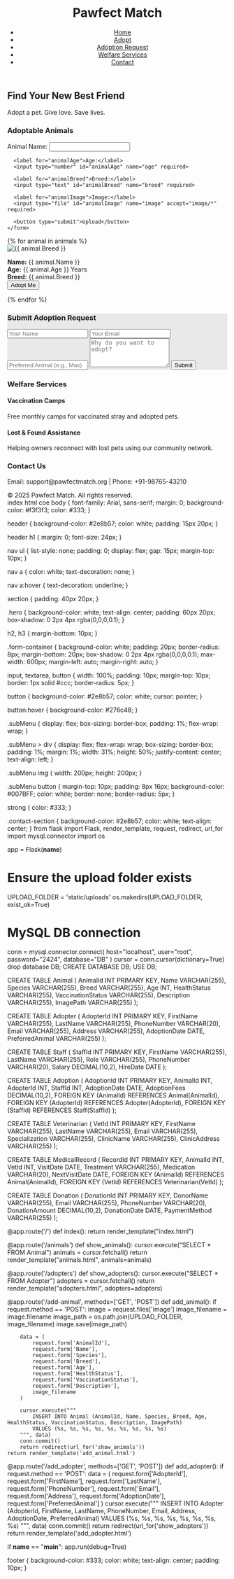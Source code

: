 <!DOCTYPE html>
<html lang="en">

<head>
  <meta charset="UTF-8" />
  <meta name="viewport" content="width=device-width, initial-scale=1.0" />
  <title>Pawfect Match - Animal Adoption</title>
  <link rel="stylesheet" href="{{ url_for('static', filename='styles.css') }}" />
</head>

<body>

<header>
  <h1>Pawfect Match</h1>
  <nav>
    <ul>
      <li><a href="/">Home</a></li>
      <li><a href="#adopt">Adopt</a></li>
      <li><a href="#request">Adoption Request</a></li>
      <li><a href="#welfare">Welfare Services</a></li>
      <li><a href="#contact">Contact</a></li>
    </ul>
  </nav>
</header>

<section id="home" class="hero">
  <h2>Find Your New Best Friend</h2>
  <p>Adopt a pet. Give love. Save lives.</p>
</section>

<section id="adopt">
  <h3>Adoptable Animals</h3>

  <div class="form-container">
    <form action="/add_animal" method="POST" enctype="multipart/form-data">
      <label for="animalName">Animal Name:</label>
      <input type="text" id="animalName" name="name" required>

      <label for="animalAge">Age:</label>
      <input type="number" id="animalAge" name="age" required>

      <label for="animalBreed">Breed:</label>
      <input type="text" id="animalBreed" name="breed" required>

      <label for="animalImage">Image:</label>
      <input type="file" id="animalImage" name="image" accept="image/*" required>

      <button type="submit">Upload</button>
    </form>
  </div>

  <div class="subMenu" id="animalList">
    {% for animal in animals %}
    <div>
      <img src="{{ url_for('static', filename='uploads/' + animal.ImagePath) }}" alt="{{ animal.Breed }}">
      <p>
        <strong>Name:</strong> {{ animal.Name }}<br>
        <strong>Age:</strong> {{ animal.Age }} Years<br>
        <strong>Breed:</strong> {{ animal.Breed }}<br>
        <button onclick="alert('Adoption request sent for {{ animal.Name }}')">Adopt Me</button>
      </p>
    </div>
    {% endfor %}
  </div>
</section>

<section id="request" style="background-color: #e9e9e9;">
  <h3>Submit Adoption Request</h3>
  <div class="form-container">
    <form action="/adoption_request" method="POST">
      <input type="text" name="name" placeholder="Your Name" required />
      <input type="email" name="email" placeholder="Your Email" required />
      <input type="text" name="preferred_animal" placeholder="Preferred Animal (e.g., Max)" />
      <textarea name="reason" placeholder="Why do you want to adopt?" rows="4"></textarea>
      <button type="submit">Submit</button>
    </form>
  </div>
</section>

<section id="welfare">
  <h3>Welfare Services</h3>
  <div class="form-container">
    <h4>Vaccination Camps</h4>
    <p>Free monthly camps for vaccinated stray and adopted pets.</p>
  </div>
  <div class="form-container">
    <h4>Lost & Found Assistance</h4>
    <p>Helping owners reconnect with lost pets using our community network.</p>
  </div>
</section>

<section id="contact" class="contact-section">
  <h3>Contact Us</h3>
  <p>Email: support@pawfectmatch.org | Phone: +91-98765-43210</p>
</section>

<footer>
  &copy; 2025 Pawfect Match. All rights reserved.
</footer>

</body>
</html>
index html coe
body {
    font-family: Arial, sans-serif;
    margin: 0;
    background-color: #f3f3f3;
    color: #333;
  }
  
  header {
    background-color: #2e8b57;
    color: white;
    padding: 15px 20px;
  }
  
  header h1 {
    margin: 0;
    font-size: 24px;
  }
  
  nav ul {
    list-style: none;
    padding: 0;
    display: flex;
    gap: 15px;
    margin-top: 10px;
  }
  
  nav a {
    color: white;
    text-decoration: none;
  }
  
  nav a:hover {
    text-decoration: underline;
  }
  
  section {
    padding: 40px 20px;
  }
  
  .hero {
    background-color: white;
    text-align: center;
    padding: 60px 20px;
    box-shadow: 0 2px 4px rgba(0,0,0,0.1);
  }
  
  h2, h3 {
    margin-bottom: 10px;
  }
  
  .form-container {
    background-color: white;
    padding: 20px;
    border-radius: 8px;
    margin-bottom: 20px;
    box-shadow: 0 2px 4px rgba(0,0,0,0.1);
    max-width: 600px;
    margin-left: auto;
    margin-right: auto;
  }
  
  input, textarea, button {
    width: 100%;
    padding: 10px;
    margin-top: 10px;
    border: 1px solid #ccc;
    border-radius: 5px;
  }
  
  button {
    background-color: #2e8b57;
    color: white;
    cursor: pointer;
  }
  
  button:hover {
    background-color: #276c48;
  }
  
  .subMenu {
    display: flex;
    box-sizing: border-box;
    padding: 1%;
    flex-wrap: wrap;
  }
  
  .subMenu > div {
    display: flex;
    flex-wrap: wrap;
    box-sizing: border-box;
    padding: 1%;
    margin: 1%;
    width: 31%;
    height: 50%;
    justify-content: center;
    text-align: left;
  }
  
  .subMenu img {
    width: 200px;
    height: 200px;
  }
  
  .subMenu button {
    margin-top: 10px;
    padding: 8px 16px;
    background-color: #007BFF;
    color: white;
    border: none;
    border-radius: 5px;
  }
  
  strong {
    color: #333;
  }
  
  .contact-section {
    background-color: #2e8b57;
    color: white;
    text-align: center;
  }
  from flask import Flask, render_template, request, redirect, url_for
import mysql.connector
import os

app = Flask(__name__)

# Ensure the upload folder exists
UPLOAD_FOLDER = 'static/uploads'
os.makedirs(UPLOAD_FOLDER, exist_ok=True)

# MySQL DB connection
conn = mysql.connector.connect(
    host="localhost",
    user="root",
    password="2424",
    database="DB"
)
cursor = conn.cursor(dictionary=True)
drop database DB;
CREATE DATABASE DB;
USE DB;

CREATE TABLE Animal (
    AnimalId INT PRIMARY KEY,
    Name VARCHAR(255),
    Species VARCHAR(255),
    Breed VARCHAR(255),
    Age INT,
    HealthStatus VARCHAR(255),
    VaccinationStatus VARCHAR(255),
    Description VARCHAR(255),
    ImagePath VARCHAR(255) 
);

CREATE TABLE Adopter (
    AdopterId INT PRIMARY KEY,
    FirstName VARCHAR(255),
    LastName VARCHAR(255),
    PhoneNumber VARCHAR(20),
    Email VARCHAR(255),
    Address VARCHAR(255),
    AdoptionDate DATE,
    PreferredAnimal VARCHAR(255)
);

CREATE TABLE Staff (
    StaffId INT PRIMARY KEY,
    FirstName VARCHAR(255),
    LastName VARCHAR(255),
    Role VARCHAR(255),
    PhoneNumber VARCHAR(20),
    Salary DECIMAL(10,2),
    HireDate DATE
);

CREATE TABLE Adoption (
    AdoptionId INT PRIMARY KEY,
    AnimalId INT,
    AdopterId INT,
    StaffId INT,
    AdoptionDate DATE,
    AdoptionFees DECIMAL(10,2),
    FOREIGN KEY (AnimalId) REFERENCES Animal(AnimalId),
    FOREIGN KEY (AdopterId) REFERENCES Adopter(AdopterId),
    FOREIGN KEY (StaffId) REFERENCES Staff(StaffId)
);

CREATE TABLE Veterinarian (
    VetId INT PRIMARY KEY,
    FirstName VARCHAR(255),
    LastName VARCHAR(255),
    Email VARCHAR(255),
    Specialization VARCHAR(255),
    ClinicName VARCHAR(255),
    ClinicAddress VARCHAR(255)
);

CREATE TABLE MedicalRecord (
    RecordId INT PRIMARY KEY,
    AnimalId INT,
    VetId INT,
    VisitDate DATE,
    Treatment VARCHAR(255),
    Medication VARCHAR(20),
    NextVisitDate DATE,
    FOREIGN KEY (AnimalId) REFERENCES Animal(AnimalId),
    FOREIGN KEY (VetId) REFERENCES Veterinarian(VetId)
);

CREATE TABLE Donation (
    DonationId INT PRIMARY KEY,
    DonorName VARCHAR(255),
    Email VARCHAR(255),
    PhoneNumber VARCHAR(20),
    DonationAmount DECIMAL(10,2),
    DonationDate DATE,
    PaymentMethod VARCHAR(255)
);

@app.route('/')
def index():
    return render_template("index.html")

@app.route('/animals')
def show_animals():
    cursor.execute("SELECT * FROM Animal")
    animals = cursor.fetchall()
    return render_template("animals.html", animals=animals)

@app.route('/adopters')
def show_adopters():
    cursor.execute("SELECT * FROM Adopter")
    adopters = cursor.fetchall()
    return render_template("adopters.html", adopters=adopters)

@app.route('/add-animal', methods=['GET', 'POST'])
def add_animal():
    if request.method == 'POST':
        image = request.files['image']
        image_filename = image.filename
        image_path = os.path.join(UPLOAD_FOLDER, image_filename)
        image.save(image_path)

        data = (
            request.form['AnimalId'],
            request.form['Name'],
            request.form['Species'],
            request.form['Breed'],
            request.form['Age'],
            request.form['HealthStatus'],
            request.form['VaccinationStatus'],
            request.form['Description'],
            image_filename
        )

        cursor.execute("""
            INSERT INTO Animal (AnimalId, Name, Species, Breed, Age, HealthStatus, VaccinationStatus, Description, ImagePath)
            VALUES (%s, %s, %s, %s, %s, %s, %s, %s, %s)
        """, data)
        conn.commit()
        return redirect(url_for('show_animals'))
    return render_template('add_animal.html')

@app.route('/add_adopter', methods=['GET', 'POST'])
def add_adopter():
    if request.method == 'POST':
        data = (
            request.form['AdopterId'],
            request.form['FirstName'],
            request.form['LastName'],
            request.form['PhoneNumber'],
            request.form['Email'],
            request.form['Address'],
            request.form['AdoptionDate'],
            request.form['PreferredAnimal']
        )
        cursor.execute("""
            INSERT INTO Adopter (AdopterId, FirstName, LastName, PhoneNumber, Email, Address, AdoptionDate, PreferredAnimal)
            VALUES (%s, %s, %s, %s, %s, %s, %s, %s)
        """, data)
        conn.commit()
        return redirect(url_for('show_adopters'))
    return render_template('add_adopter.html')

if __name__ == "__main__":
    app.run(debug=True)

  
  footer {
    background-color: #333;
    color: white;
    text-align: center;
    padding: 10px;
  }
  
